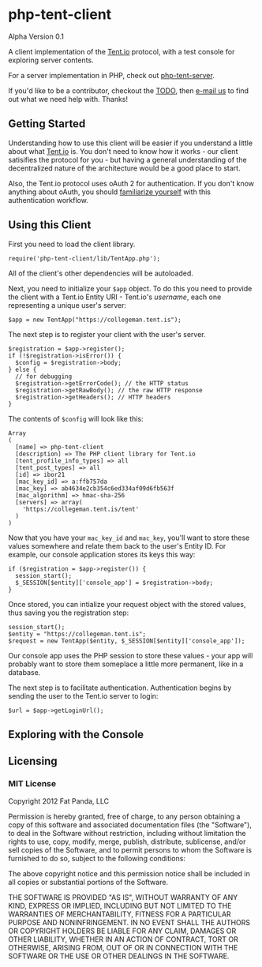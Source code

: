 php-tent-client
===============

Alpha Version 0.1

A client implementation of the [Tent.io](http://tent.io/) protocol, 
with a test console for exploring server contents.

For a server implementation in PHP, check out [php-tent-server](http://github.com/collegeman/php-tent-server).

If you'd like to be a contributor, checkout the [TODO](https://github.com/collegeman/php-tent-server/blob/master/TODO.md), 
then [e-mail us](mailto:yo@fatpandadev.com) to find out what we need
help with. Thanks!

## Getting Started

Understanding how to use this client will be easier if you understand
a little about what [Tent.io](http://tent.io/) is. You don't need to know how it works - 
our client satisifies the protocol for you - but having a general understanding of
the decentralized nature of the architecture would be a good place to start.

Also, the Tent.io protocol uses oAuth 2 for authentication. If you don't 
know anything about oAuth, you should [familiarize yourself](http://en.wikipedia.org/wiki/OAuth)
with this authentication workflow.

## Using this Client

First you need to load the client library.

    require('php-tent-client/lib/TentApp.php');

All of the client's other dependencies will be autoloaded.

Next, you need to initialize your `$app` object. To do this you need to 
provide the client with a Tent.io Entity URI - Tent.io's *username*, each
one representing a unique user's server:

    $app = new TentApp("https://collegeman.tent.is");

The next step is to register your client with the user's server. 

    $registration = $app->register();
    if (!$registration->isError()) {
      $config = $registration->body;
    } else {
      // for debugging
      $registration->getErrorCode(); // the HTTP status
      $registration->getRawBody(); // the raw HTTP response
      $registration->getHeaders(); // HTTP headers
    }

The contents of `$config` will look like this:

    Array
    (
      [name] => php-tent-client
      [description] => The PHP client library for Tent.io
      [tent_profile_info_types] => all
      [tent_post_types] => all
      [id] => ibor21
      [mac_key_id] => a:ffb757da
      [mac_key] => ab4634e2cb354c6ed334af09d6fb563f
      [mac_algorithm] => hmac-sha-256
      [servers] => array(
        'https://collegeman.tent.is/tent'
      )
    )

Now that you have your `mac_key_id` and `mac_key`, you'll want to
store these values somewhere and relate them back to the user's
Entity ID. For example, our console application stores its keys this way:

    if ($registration = $app->register()) {
      session_start();
      $_SESSION[$entity]['console_app'] = $registration->body;
    }

Once stored, you can intialize your request object with the stored
values, thus saving you the registration step:

    session_start();
    $entity = "https://collegeman.tent.is";
    $request = new TentApp($entity, $_SESSION[$entity]['console_app']);

Our console app uses the PHP session to store these values - your app
will probably want to store them someplace a little more permanent,
like in a database.

The next step is to facilitate authentication. Authentication begins
by sending the user to the Tent.io server to login:

    $url = $app->getLoginUrl();



## Exploring with the Console

## Licensing

### MIT License

Copyright 2012 Fat Panda, LLC

Permission is hereby granted, free of charge, to any person obtaining
a copy of this software and associated documentation files (the
"Software"), to deal in the Software without restriction, including
without limitation the rights to use, copy, modify, merge, publish,
distribute, sublicense, and/or sell copies of the Software, and to
permit persons to whom the Software is furnished to do so, subject to
the following conditions:

The above copyright notice and this permission notice shall be
included in all copies or substantial portions of the Software.

THE SOFTWARE IS PROVIDED "AS IS", WITHOUT WARRANTY OF ANY KIND,
EXPRESS OR IMPLIED, INCLUDING BUT NOT LIMITED TO THE WARRANTIES OF
MERCHANTABILITY, FITNESS FOR A PARTICULAR PURPOSE AND
NONINFRINGEMENT. IN NO EVENT SHALL THE AUTHORS OR COPYRIGHT HOLDERS BE
LIABLE FOR ANY CLAIM, DAMAGES OR OTHER LIABILITY, WHETHER IN AN ACTION
OF CONTRACT, TORT OR OTHERWISE, ARISING FROM, OUT OF OR IN CONNECTION
WITH THE SOFTWARE OR THE USE OR OTHER DEALINGS IN THE SOFTWARE.